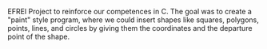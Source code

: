 EFREI Project to reinforce our competences in C. The goal was to create a "paint" style program, where we could insert shapes like squares, polygons, points, lines, and circles by giving them the coordinates and the departure point of the shape.
